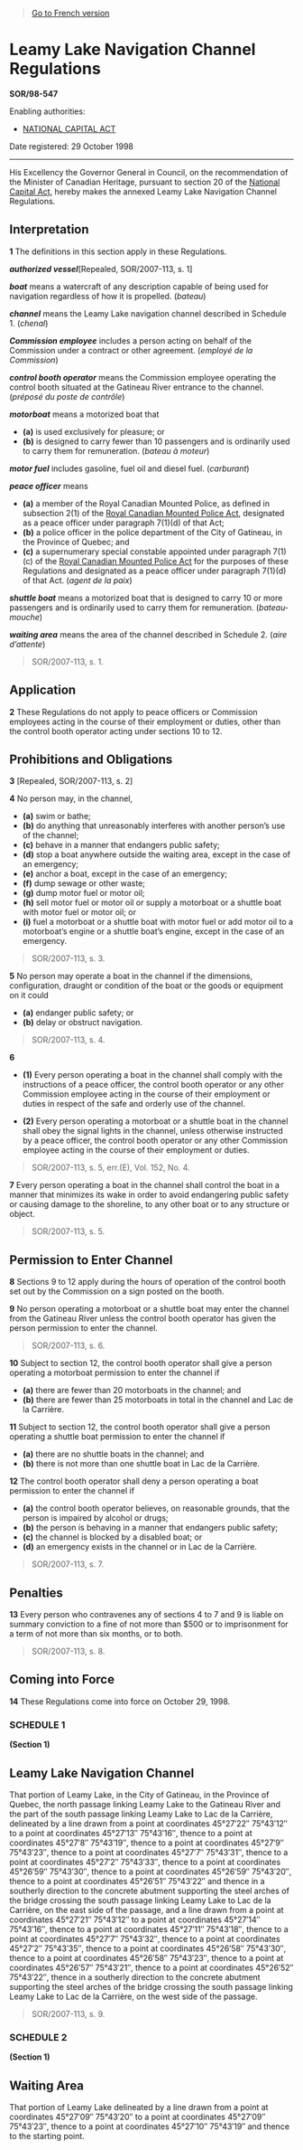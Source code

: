 > [Go to French version](/fr/Règlements/Décrets,%20ordonnances%20et%20règlements%20statutaires/98/547.md)

# Leamy Lake Navigation Channel Regulations

**SOR/98-547**

Enabling authorities: 
- [NATIONAL CAPITAL ACT](/en/Acts/Revised%20Statutes%20of%20Canada/N/N-4.md)

Date registered: 29 October 1998

----------

His Excellency the Governor General in Council, on the recommendation of the Minister of Canadian Heritage, pursuant to section 20 of the [National Capital Act](/en/Acts/Revised%20Statutes%20of%20Canada/N/N-4.md), hereby makes the annexed Leamy Lake Navigation Channel Regulations.




## Interpretation


**1** The definitions in this section apply in these Regulations.

***authorized vessel***[Repealed, SOR/2007-113, s. 1]

***boat*** means a watercraft of any description capable of being used for navigation regardless of how it is propelled. (*bateau*)

***channel*** means the Leamy Lake navigation channel described in Schedule 1. (*chenal*)

***Commission employee*** includes a person acting on behalf of the Commission under a contract or other agreement. (*employé de la Commission*)

***control booth operator*** means the Commission employee operating the control booth situated at the Gatineau River entrance to the channel. (*préposé du poste de contrôle*)

***motorboat*** means a motorized boat that
- **(a)** is used exclusively for pleasure; or
- **(b)** is designed to carry fewer than 10 passengers and is ordinarily used to carry them for remuneration. (*bateau à moteur*)

***motor fuel*** includes gasoline, fuel oil and diesel fuel. (*carburant*)

***peace officer*** means
- **(a)** a member of the Royal Canadian Mounted Police, as defined in subsection 2(1) of the [Royal Canadian Mounted Police Act](/en/Acts/Revised%20Statutes%20of%20Canada/R/R-10.md), designated as a peace officer under paragraph 7(1)(d) of that Act;
- **(b)** a police officer in the police department of the City of Gatineau, in the Province of Quebec; and
- **(c)** a supernumerary special constable appointed under paragraph 7(1)(c) of the [Royal Canadian Mounted Police Act](/en/Acts/Revised%20Statutes%20of%20Canada/R/R-10.md) for the purposes of these Regulations and designated as a peace officer under paragraph 7(1)(d) of that Act. (*agent de la paix*)

***shuttle boat*** means a motorized boat that is designed to carry 10 or more passengers and is ordinarily used to carry them for remuneration. (*bateau-mouche*)

***waiting area*** means the area of the channel described in Schedule 2. (*aire d’attente*)
> SOR/2007-113, s. 1.





## Application


**2** These Regulations do not apply to peace officers or Commission employees acting in the course of their employment or duties, other than the control booth operator acting under sections 10 to 12.




## Prohibitions and Obligations


**3** [Repealed, SOR/2007-113, s. 2]



**4** No person may, in the channel,
- **(a)** swim or bathe;
- **(b)** do anything that unreasonably interferes with another person’s use of the channel;
- **(c)** behave in a manner that endangers public safety;
- **(d)** stop a boat anywhere outside the waiting area, except in the case of an emergency;
- **(e)** anchor a boat, except in the case of an emergency;
- **(f)** dump sewage or other waste;
- **(g)** dump motor fuel or motor oil;
- **(h)** sell motor fuel or motor oil or supply a motorboat or a shuttle boat with motor fuel or motor oil; or
- **(i)** fuel a motorboat or a shuttle boat with motor fuel or add motor oil to a motorboat’s engine or a shuttle boat’s engine, except in the case of an emergency.
> SOR/2007-113, s. 3.




**5** No person may operate a boat in the channel if the dimensions, configuration, draught or condition of the boat or the goods or equipment on it could
- **(a)** endanger public safety; or
- **(b)** delay or obstruct navigation.
> SOR/2007-113, s. 4.




**6** 

- **(1)** Every person operating a boat in the channel shall comply with the instructions of a peace officer, the control booth operator or any other Commission employee acting in the course of their employment or duties in respect of the safe and orderly use of the channel.

- **(2)** Every person operating a motorboat or a shuttle boat in the channel shall obey the signal lights in the channel, unless otherwise instructed by a peace officer, the control booth operator or any other Commission employee acting in the course of their employment or duties.
> SOR/2007-113, s. 5, err.(E), Vol. 152, No. 4.




**7** Every person operating a boat in the channel shall control the boat in a manner that minimizes its wake in order to avoid endangering public safety or causing damage to the shoreline, to any other boat or to any structure or object.
> SOR/2007-113, s. 5.





## Permission to Enter Channel


**8** Sections 9 to 12 apply during the hours of operation of the control booth set out by the Commission on a sign posted on the booth.



**9** No person operating a motorboat or a shuttle boat may enter the channel from the Gatineau River unless the control booth operator has given the person permission to enter the channel.
> SOR/2007-113, s. 6.




**10** Subject to section 12, the control booth operator shall give a person operating a motorboat permission to enter the channel if
- **(a)** there are fewer than 20 motorboats in the channel; and
- **(b)** there are fewer than 25 motorboats in total in the channel and Lac de la Carrière.



**11** Subject to section 12, the control booth operator shall give a person operating a shuttle boat permission to enter the channel if
- **(a)** there are no shuttle boats in the channel; and
- **(b)** there is not more than one shuttle boat in Lac de la Carrière.



**12** The control booth operator shall deny a person operating a boat permission to enter the channel if
- **(a)** the control booth operator believes, on reasonable grounds, that the person is impaired by alcohol or drugs;
- **(b)** the person is behaving in a manner that endangers public safety;
- **(c)** the channel is blocked by a disabled boat; or
- **(d)** an emergency exists in the channel or in Lac de la Carrière.
> SOR/2007-113, s. 7.





## Penalties


**13** Every person who contravenes any of sections 4 to 7 and 9 is liable on summary conviction to a fine of not more than $500 or to imprisonment for a term of not more than six months, or to both.
> SOR/2007-113, s. 8.





## Coming into Force


**14** These Regulations come into force on October 29, 1998.




### **SCHEDULE 1** 
**(Section 1)**
## Leamy Lake Navigation Channel
That portion of Leamy Lake, in the City of Gatineau, in the Province of Quebec, the north passage linking Leamy Lake to the Gatineau River and the part of the south passage linking Leamy Lake to Lac de la Carrière, delineated by a line drawn from a point at coordinates 45°27′22″ 75°43′12″ to a point at coordinates 45°27′13″ 75°43′16″, thence to a point at coordinates 45°27′8″ 75°43′19″, thence to a point at coordinates 45°27′9″ 75°43′23″, thence to a point at coordinates 45°27′7″ 75°43′31″, thence to a point at coordinates 45°27′2″ 75°43′33″, thence to a point at coordinates 45°26′59″ 75°43′30″, thence to a point at coordinates 45°26′59″ 75°43′20″, thence to a point at coordinates 45°26′51″ 75°43′22″ and thence in a southerly direction to the concrete abutment supporting the steel arches of the bridge crossing the south passage linking Leamy Lake to Lac de la Carrière, on the east side of the passage, and a line drawn from a point at coordinates 45°27′21″ 75°43′12″ to a point at coordinates 45°27′14″ 75°43′16″, thence to a point at coordinates 45°27′11″ 75°43′18″, thence to a point at coordinates 45°27′7″ 75°43′32″, thence to a point at coordinates 45°27′2″ 75°43′35″, thence to a point at coordinates 45°26′58″ 75°43′30″, thence to a point at coordinates 45°26′58″ 75°43′23″, thence to a point at coordinates 45°26′57″ 75°43′21″, thence to a point at coordinates 45°26′52″ 75°43′22″, thence in a southerly direction to the concrete abutment supporting the steel arches of the bridge crossing the south passage linking Leamy Lake to Lac de la Carrière, on the west side of the passage.


> SOR/2007-113, s. 9.




### **SCHEDULE 2** 
**(Section 1)**
## Waiting Area
That portion of Leamy Lake delineated by a line drawn from a point at coordinates 45°27′09″ 75°43′20″ to a point at coordinates 45°27′09″ 75°43′23″, thence to a point at coordinates 45°27′10″ 75°43′19″ and thence to the starting point.



